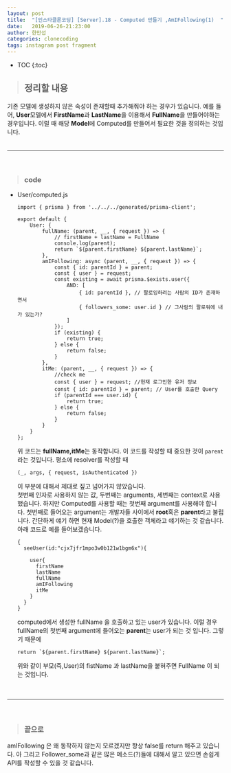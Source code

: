 ```yaml
---
layout: post
title:  "[인스타클론코딩] [Server].18 - Computed 만들기 ,AmIFollowing(1)  "
date:   2019-06-26-21:23:00
author: 한만섭
categories: clonecoding
tags: instagram post fragment
---
```


* TOC
{:toc}

> ## 정리할 내용 

기존 모델에 생성하지 않은 속성이 존재할때 추가해줘야 하는 경우가 있습니다. 예를 들어, **User**모델에서 **FirstName**과 **LastName**을 이용해서
**FullName**을 만들어야하는 경우입니다. 이럴 때 해당 **Model**에 Computed를 만들어서 필요한 것을 정의하는 것입니다.  
　  

***

　  
> ### code

* User/computed.js 
  
  ```
  import { prisma } from '../../../generated/prisma-client';

  export default {
      User: {
          fullName: (parent, __, { request }) => {
              // firstName + lastName = FullName
              console.log(parent);
              return `${parent.firstName} ${parent.lastName}`;
          },
          amIFollowing: async (parent, __, { request }) => {
              const { id: parentId } = parent;
              const { user } = request;
              const existing = await prisma.$exists.user({
                  AND: [
                      { id: parentId }, // 팔로잉하려는 사람의 ID가 존재하면서
                      { followers_some: user.id } // 그사람의 팔로워에 내가 있는가?
                  ]
              });
              if (existing) {
                  return true;
              } else {
                  return false;
              }
          },
          itMe: (parent, __, { request }) => {
              //check me
              const { user } = request; //현재 로그인한 유저 정보
              const { id: parentId } = parent; // User를 호출한 Query
              if (parentId === user.id) {
                  return true;
              } else {
                  return false;
              }
          }
      }
  };

  ```
  
  위 코드는 **fullName,itMe**는 동작합니다. 이 코드를 작성할 때 중요한 것이 `parent`라는 것입니다. 평소에 resolver를 작성할 때
  ```
  (_, args, { request, isAuthenticated })
  ```
  이 부분에 대해서 제대로 짚고 넘어가지 않았습니다.  
  첫번째 인자로 사용하지 않는 값, 두번째는 arguments, 세번째는 context로 사용했습니다. 하지만 Computed를 사용할 때는 첫번째 argument를
  사용해야 합니다. 첫번째로 들어오는 argument는 개발자들 사이에서 **root**혹은 **parent**라고 불립니다. 간단하게 얘기 하면 현재 
  Model(?)을 호출한 객체라고 얘기하는 것 같습니다. 아래 코드로 예를 들어보겠습니다.  
  
  ```
  {
	seeUser(id:"cjx7jfr1mpo3w0b121w1bgm6x"){
    
      user{
        firstName
        lastName
        fullName
        amIFollowing
        itMe
      }
    }
  }
  ```
  
  computed에서 생성한 fullName 을 호출하고 있는 user가 있습니다. 이럴 경우 fullName의 첫번째 argument에 들어오는 **parent**는 
  user가 되는 것 입니다. 그렇기 때문에 
  ```
  return `${parent.firstName} ${parent.lastName}`;
  ```
  위와 같이 부모(즉,User)의 fistName 과 lastName을 붙혀주면 FullName 이 되는 것입니다.  
  
　  
   
***

　  
> ### 끝으로 

  amIFollowing 은 왜 동작하지 않는지 모르겠지만 항상 false를 return 해주고 있습니다. 아 그리고 Follower_some과 같은 많은 메소드(?)들에 
  대해서 알고 있으면 손쉽게 API를 작성할 수 있을 것 같습니다. 
  
  
  
